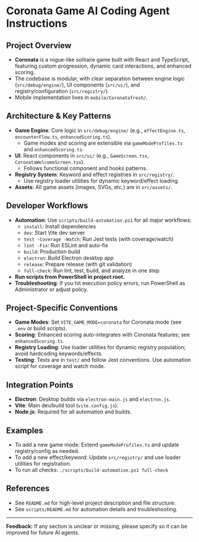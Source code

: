 # Coronata Game AI Coding Agent Instructions

## Project Overview
- **Coronata** is a rogue-like solitaire game built with React and TypeScript, featuring custom progression, dynamic card interactions, and enhanced scoring.
- The codebase is modular, with clear separation between engine logic (`src/debug/engine/`), UI components (`src/ui/`), and registry/configuration (`src/registry/`).
- Mobile implementation lives in `mobile/Coronatafresh/`.

## Architecture & Key Patterns
- **Game Engine**: Core logic in `src/debug/engine/` (e.g., `effectEngine.ts`, `encounterFlow.ts`, `enhancedScoring.ts`).
  - Game modes and scoring are extensible via `gameModeProfiles.ts` and `enhancedScoring.ts`.
- **UI**: React components in `src/ui/` (e.g., `GameScreen.tsx`, `CoronataWelcomeScreen.tsx`).
  - Follows functional component and hooks patterns.
- **Registry System**: Keyword and effect registries in `src/registry/`.
  - Use registry loader utilities for dynamic keyword/effect loading.
- **Assets**: All game assets (images, SVGs, etc.) are in `src/assets/`.

## Developer Workflows
- **Automation**: Use `scripts/build-automation.ps1` for all major workflows:
  - `install`: Install dependencies
  - `dev`: Start Vite dev server
  - `test -Coverage -Watch`: Run Jest tests (with coverage/watch)
  - `lint -Fix`: Run ESLint and auto-fix
  - `build`: Production build
  - `electron`: Build Electron desktop app
  - `release`: Prepare release (with git validation)
  - `full-check`: Run lint, test, build, and analyze in one step
- **Run scripts from PowerShell in project root.**
- **Troubleshooting**: If you hit execution policy errors, run PowerShell as Administrator or adjust policy.

## Project-Specific Conventions
- **Game Modes**: Set `VITE_GAME_MODE=coronata` for Coronata mode (see `.env` or build scripts).
- **Scoring**: Enhanced scoring auto-integrates with Coronata features; see `enhancedScoring.ts`.
- **Registry Loading**: Use loader utilities for dynamic registry population; avoid hardcoding keywords/effects.
- **Testing**: Tests are in `test/` and follow Jest conventions. Use automation script for coverage and watch mode.

## Integration Points
- **Electron**: Desktop builds via `electron-main.js` and `electron.js`.
- **Vite**: Main dev/build tool (`vite.config.js`).
- **Node.js**: Required for all automation and builds.

## Examples
- To add a new game mode: Extend `gameModeProfiles.ts` and update registry/config as needed.
- To add a new effect/keyword: Update `src/registry/` and use loader utilities for registration.
- To run all checks: `./scripts/build-automation.ps1 full-check`

## References
- See `README.md` for high-level project description and file structure.
- See `scripts/README.md` for automation details and troubleshooting.

---
**Feedback:** If any section is unclear or missing, please specify so it can be improved for future AI agents.
